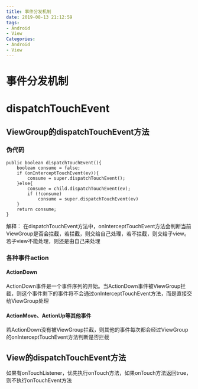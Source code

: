 ```yaml
---
title: 事件分发机制
date: 2019-08-13 21:12:59
tags:
- Android
- View
Categories:
- Android
- View
---
```


# 事件分发机制

# dispatchTouchEvent

## ViewGroup的dispatchTouchEvent方法

### 伪代码
```
public boolean dispatchTouchEvent(){
    boolean consume = false;
    if (onInterceptTouchEvent(ev)){
        consume = super.dispatchTouchEvent();
    }else{
        consume = child.dispatchTouchEvent(ev);
        if (!consume)
            consume = super.dispatchTouchEvent(ev)
    }
    return consume;
}
```
解释：
在dispatchTouchEvent方法中，onInterceptTouchEvent方法会判断当前ViewGroup是否会拦截，若拦截，则交给自己处理，若不拦截，则交给子view。若子view不能处理，则还是由自己来处理

### 各种事件action
#### ActionDown
ActionDown事件是一个事件序列的开始。当ActionDown事件被ViewGroup拦截，则这个事件剩下的事件将不会通过onInterceptTouchEvent方法，而是直接交给ViewGroup处理
#### ActionMove、ActionUp等其他事件
若ActionDown没有被ViewGroup拦截，则其他的事件每次都会经过ViewGroup的onInterceptTouchEvent方法判断是否拦截

## View的dispatchTouchEvent方法

如果有onTouchListener，优先执行onTouch方法，如果onTouch方法返回true，则不执行onTouchEvent方法
